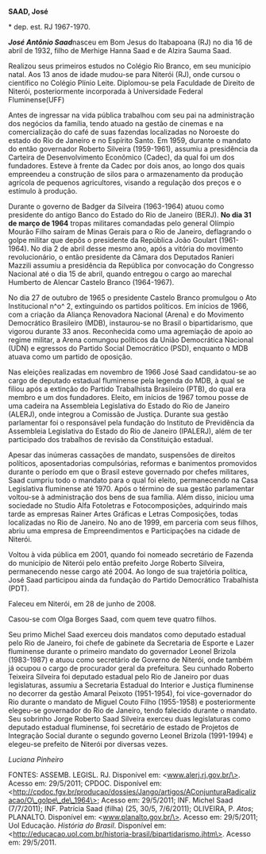 **SAAD, José**

\* dep. est. RJ 1967-1970.

***José Antônio Saad***nasceu em Bom Jesus do Itabapoana (RJ) no dia 16
de abril de 1932, filho de Merhige Hanna Saad e de Alzira Sauma Saad.

Realizou seus primeiros estudos no Colégio Rio Branco, em seu município
natal. Aos 13 anos de idade mudou-se para Niterói (RJ), onde cursou o
científico no Colégio Plínio Leite. Diplomou-se pela Faculdade de
Direito de Niterói, posteriormente incorporada à Universidade Federal
Fluminense(UFF)

Antes de ingressar na vida pública trabalhou com seu pai na
administração dos negócios da família, tendo atuado na gestão de cinemas
e na comercialização do café de suas fazendas localizadas no Noroeste do
estado do Rio de Janeiro e no Espírito Santo. Em 1959, durante o mandato
do então governador Roberto Silveira (1959-1961), assumiu a presidência
da Carteira de Desenvolvimento Econômico (Cadec), da qual foi um dos
fundadores. Esteve à frente da Cadec por dois anos, ao longo dos quais
empreendeu a construção de silos para o armazenamento da produção
agrícola de pequenos agricultores, visando a regulação dos preços e o
estímulo à produção.

Durante o governo de Badger da Silveira (1963-1964) atuou como
presidente do antigo Banco do Estado do Rio de Janeiro (BERJ). **No dia
31 de março de 1964** tropas militares comandadas pelo general Olímpio
Mourão Filho saíram de Minas Gerais para o Rio de Janeiro, deflagrando o
golpe militar que depôs o presidente da República João Goulart
(1961-1964). No dia 2 de abril desse mesmo ano, após a vitória do
movimento revolucionário, o então presidente da Câmara dos Deputados
Ranieri Mazzili assumiu a presidência da República por convocação do
Congresso Nacional até o dia 15 de abril, quando entregou o cargo ao
marechal Humberto de Alencar Castelo Branco (1964-1967).

No dia 27 de outubro de 1965 o presidente Castelo Branco promulgou o Ato
Institucional n^o^ 2, extinguindo os partidos políticos. Em inícios de
1966, com a criação da Aliança Renovadora Nacional (Arena) e do
Movimento Democrático Brasileiro (MDB), instaurou-se no Brasil o
bipartidarismo, que vigorou durante 33 anos. Reconhecida como uma
agremiação de apoio ao regime militar, a Arena comungou políticos da
União Democrática Nacional (UDN) e egressos do Partido Social
Democrático (PSD), enquanto o MDB atuava como um partido de oposição.

Nas eleições realizadas em novembro de 1966 José Saad candidatou-se ao
cargo de deputado estadual fluminense pela legenda do MDB, à qual se
filiou após a extinção do Partido Trabalhista Brasileiro (PTB), do qual
era membro e um dos fundadores. Eleito, em inícios de 1967 tomou posse
de uma cadeira na Assembleia Legislativa do Estado do Rio de Janeiro
(ALERJ), onde integrou a Comissão de Justiça. Durante sua gestão
parlamentar foi o responsável pela fundação do Instituto de Previdência
da Assembleia Legislativa do Estado do Rio de Janeiro (IPALERJ), além de
ter participado dos trabalhos de revisão da Constituição estadual.

Apesar das inúmeras cassações de mandato, suspensões de direitos
políticos, aposentadorias compulsórias, reformas e banimentos promovidos
durante o período em que o Brasil esteve governado por chefes militares,
Saad cumpriu todo o mandato para o qual foi eleito, permanecendo na Casa
Legislativa fluminense até 1970. Após o término de sua gestão
parlamentar voltou-se à administração dos bens de sua família. Além
disso, iniciou uma sociedade no Studio Alfa Fotoletras e
Fotocomposições, adquirindo mais tarde as empresas Rainer Artes Gráficas
e Letras Composições, todas localizadas no Rio de Janeiro. No ano de
1999, em parceria com seus filhos, abriu uma empresa de Empreendimentos
e Participações na cidade de Niterói.

Voltou à vida pública em 2001, quando foi nomeado secretário de Fazenda
do município de Niterói pelo então prefeito Jorge Roberto Silveira,
permanecendo nesse cargo até 2004. Ao longo de sua trajetória política,
José Saad participou ainda da fundação do Partido Democrático
Trabalhista (PDT).

Faleceu em Niterói, em 28 de junho de 2008.

Casou-se com Olga Borges Saad, com quem teve quatro filhos.

Seu primo Michel Saad exerceu dois mandatos como deputado estadual pelo
Rio de Janeiro, foi chefe de gabinete da Secretaria de Esporte e Lazer
fluminense durante o primeiro mandato do governador Leonel Brizola
(1983-1987) e atuou como secretário de Governo de Niterói, onde também
já ocupou o cargo de procurador geral da prefeitura. Seu cunhado Roberto
Teixeira Silveira foi deputado estadual pelo Rio de Janeiro por duas
legislaturas, assumiu a Secretaria Estadual do Interior e Justiça
fluminense no decorrer da gestão Amaral Peixoto (1951-1954), foi
vice-governador do Rio durante o mandato de Miguel Couto Filho
(1955-1958) e posteriormente elegeu-se governador do Rio de Janeiro,
tendo falecido durante o mandato. Seu sobrinho Jorge Roberto Saad
Silveira exerceu duas legislaturas como deputado estadual fluminense,
foi secretário de estado de Projetos de Integração Social durante o
segundo governo Leonel Brizola (1991-1994) e elegeu-se prefeito de
Niterói por diversas vezes.

*Luciana Pinheiro*

FONTES: ASSEMB. LEGISL. RJ. Disponível em: \<www.alerj.rj.gov.br/\>.
Acesso em: 29/5/2011; CPDOC. Disponível em:
\<http://cpdoc.fgv.br/producao/dossies/Jango/artigos/AConjunturaRadicalizacao/O\_golpe\_de\_1964\>;
Acesso em: 29/5/2011; INF. Michel Saad (7/7/2011); INF. Patrícia Saad
(filha) (25, 30/5, 7/6/2011); OLIVEIRA, P. *Atos*; PLANALTO. Disponível
em: \<www.planalto.gov.br/\>. Acesso em: 29/5/2011; Uol Educação.
*História do Brasil*. Disponível em:
\<http://educacao.uol.com.br/historia-brasil/bipartidarismo.jhtm\>.
Acesso em: 29/5/2011.
